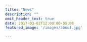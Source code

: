 ```yaml
---
title: "News"
description: ""
omit_header_text: true
date: 2017-03-02T12:00:00-05:00
featured_image: '/images/about.jpg'

---
```

